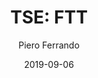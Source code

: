 ---
type: "report"
paper: "FTT_Piero_Ferrando.pdf"
author: "Piero Ferrando"
company: "Finning International"
date: "2019-09-06"
summary: "Finning International is the world’s largest Caterpillar equipment dealer delivering service to customers for 85 years, with operations in Canada, the UK & Ireland, and South America."
title: "TSE: FTT"
---